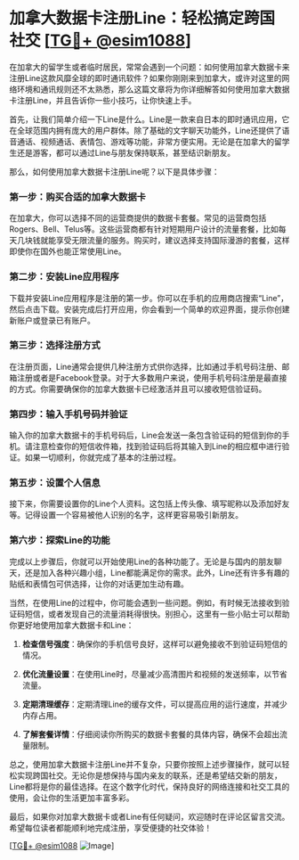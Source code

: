# 加拿大数据卡注册Line：轻松搞定跨国社交 [[TG💪+ @esim1088](https://t.me/s/esim1088)]

在加拿大的留学生或者临时居民，常常会遇到一个问题：如何使用加拿大数据卡来注册Line这款风靡全球的即时通讯软件？如果你刚刚来到加拿大，或许对这里的网络环境和通讯规则还不太熟悉，那么这篇文章将为你详细解答如何使用加拿大数据卡注册Line，并且告诉你一些小技巧，让你快速上手。

首先，让我们简单介绍一下Line是什么。Line是一款来自日本的即时通讯应用，它在全球范围内拥有庞大的用户群体。除了基础的文字聊天功能外，Line还提供了语音通话、视频通话、表情包、游戏等功能，非常方便实用。无论是在加拿大的留学生还是游客，都可以通过Line与朋友保持联系，甚至结识新朋友。

那么，如何使用加拿大数据卡注册Line呢？以下是具体步骤：

### 第一步：购买合适的加拿大数据卡

在加拿大，你可以选择不同的运营商提供的数据卡套餐。常见的运营商包括Rogers、Bell、Telus等。这些运营商都有针对短期用户设计的流量套餐，比如每天几块钱就能享受无限流量的服务。购买时，建议选择支持国际漫游的套餐，这样即使你在国外也能正常使用Line。

### 第二步：安装Line应用程序

下载并安装Line应用程序是注册的第一步。你可以在手机的应用商店搜索“Line”，然后点击下载。安装完成后打开应用，你会看到一个简单的欢迎界面，提示你创建新账户或登录已有账户。

### 第三步：选择注册方式

在注册页面，Line通常会提供几种注册方式供你选择，比如通过手机号码注册、邮箱注册或者是Facebook登录。对于大多数用户来说，使用手机号码注册是最直接的方式。你需要确保你的加拿大数据卡已经激活并且可以接收短信验证码。

### 第四步：输入手机号码并验证

输入你的加拿大数据卡的手机号码后，Line会发送一条包含验证码的短信到你的手机。请注意检查你的短信收件箱，找到验证码后将其输入到Line的相应框中进行验证。如果一切顺利，你就完成了基本的注册过程。

### 第五步：设置个人信息

接下来，你需要设置你的Line个人资料。这包括上传头像、填写昵称以及添加好友等。记得设置一个容易被他人识别的名字，这样更容易吸引新朋友。

### 第六步：探索Line的功能

完成以上步骤后，你就可以开始使用Line的各种功能了。无论是与国内的朋友聊天，还是加入各种兴趣小组，Line都能满足你的需求。此外，Line还有许多有趣的贴纸和表情包可供选择，让你的对话更加生动有趣。

当然，在使用Line的过程中，你可能会遇到一些问题。例如，有时候无法接收到验证码短信，或者发现自己的流量消耗得很快。别担心，这里有一些小贴士可以帮助你更好地使用加拿大数据卡和Line：

1. **检查信号强度**：确保你的手机信号良好，这样可以避免接收不到验证码短信的情况。
   
2. **优化流量设置**：在使用Line时，尽量减少高清图片和视频的发送频率，以节省流量。

3. **定期清理缓存**：定期清理Line的缓存文件，可以提高应用的运行速度，并减少内存占用。

4. **了解套餐详情**：仔细阅读你所购买的数据卡套餐的具体内容，确保不会超出流量限制。

总之，使用加拿大数据卡注册Line并不复杂，只要你按照上述步骤操作，就可以轻松实现跨国社交。无论你是想保持与国内亲友的联系，还是希望结交新的朋友，Line都将是你的最佳选择。在这个数字化时代，保持良好的网络连接和社交工具的使用，会让你的生活更加丰富多彩。

最后，如果你对加拿大数据卡或者Line有任何疑问，欢迎随时在评论区留言交流。希望每位读者都能顺利地完成注册，享受便捷的社交体验！

[[TG💪+ @esim1088](https://t.me/s/esim1088) ![Image](https://i.postimg.cc/4NQfJmqS/Snipaste-2025-05-13-00-14-12.png)]